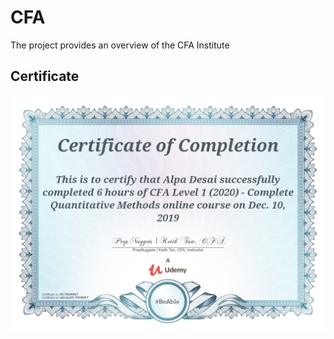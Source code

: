 # CFA

The project provides an overview of the CFA Institute

## Certificate
![image](QuantitativeMethods.jpg)
